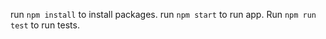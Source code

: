 run ```npm install``` to install packages. run ```npm start``` to run app. Run ```npm run test``` to run tests.
